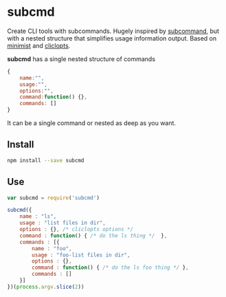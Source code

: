 # subcmd

Create CLI tools with subcommands. Hugely inspired by [subcommand](https://github.com/maxogden/subcommand),
but with a nested structure that simplifies usage information output. Based on [minimist](https://www.npmjs.com/package/minimist) and [cliclopts](https://www.npmjs.com/package/cliclopts).

**subcmd** has a single nested structure of commands

```js
{
    name:"",
    usage:"",
    options:"",
    command:function() {},
    commands: []
}
```

It can be a single command or nested as deep as you want.

## Install

```sh
npm install --save subcmd
```

## Use

```js
var subcmd = require('subcmd')

subcmd({
    name : "ls",
    usage : "list files in dir",
    options : {}, /* cliclopts options */
    command : function() { /* do the ls thing */  },
    commands : [{
        name : "foo",
        usage : "foo-list files in dir",
        options : {},
        command : function() { /* do the ls foo thing */ },
        commands : []
    }]
})(process.argv.slice(2))
```
